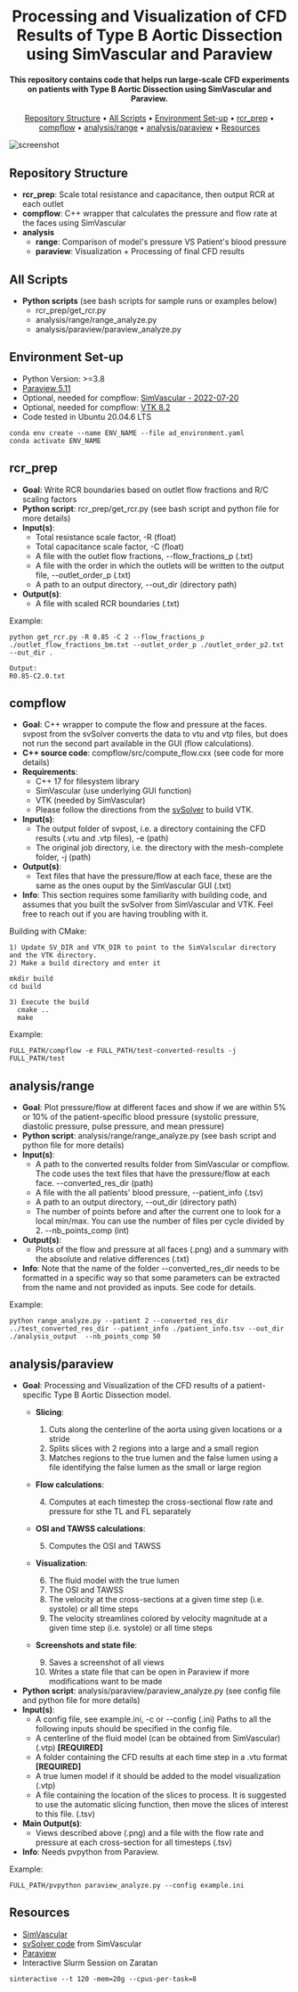 
<h1 align="center">
  Processing and Visualization of CFD Results of Type B Aortic Dissection  using SimVascular and Paraview 
  <br>
</h1>

<h4 align="center">This repository contains code that helps run large-scale CFD experiments on patients with Type B Aortic Dissection using SimVascular and Paraview.  </h4>


<p align="center">
  <a href="#repository-structure">Repository Structure</a> •
  <a href="#all-scripts">All Scripts</a> •
  <a href="#environment-set-up">Environment Set-up</a> •
  <a href="#rcr_prep">rcr_prep</a> •
  <a href="#compflow">compflow</a> • 
  <a href="#analysis---range">analysis/range</a> •
  <a href="#analysis---paraview">analysis/paraview</a> •
  <a href="#resources">Resources</a>
</p>

<!-- TODO UPDATE -->
![screenshot](github_summary.png)

## Repository Structure
* **rcr_prep**: Scale total resistance and capacitance, then output RCR at each outlet
* **compflow**: C++ wrapper that calculates the pressure and flow rate at the faces using SimVascular
* **analysis**
  - **range**: Comparison of model's pressure VS Patient's blood pressure
  - **paraview**: Visualization + Processing of final CFD results


## All Scripts 
<!-- * Bash scripts (can be run with bash or slurm)
  - ...sh
  - ...sh -->
* **Python scripts** (see bash scripts for sample runs or examples below)
  - rcr_prep/get_rcr.py
  - analysis/range/range_analyze.py
  - analysis/paraview/paraview_analyze.py


## Environment Set-up
* Python Version: >=3.8
* [Paraview 5.11](https://www.paraview.org/download/)
* Optional, needed for compflow: [SimVascular - 2022-07-20](https://simvascular.github.io/)
* Optional, needed for compflow: [VTK 8.2](https://vtk.org/download/)
* Code tested in Ubuntu 20.04.6 LTS
```
conda env create --name ENV_NAME --file ad_environment.yaml
conda activate ENV_NAME
```

## rcr_prep
* **Goal**: Write RCR boundaries based on outlet flow fractions and R/C scaling factors <!-- * Bash script: rcr_prep/get_rcr.sh -->
* **Python script**: rcr_prep/get_rcr.py (see bash script and python file for more details)
* **Input(s)**:
    - Total resistance scale factor, -R (float)
    - Total capacitance scale factor, -C (float)
    - A file with the outlet flow fractions, --flow_fractions_p (.txt)
    - A file with the order in which the outlets will be written to the output file, --outlet_order_p (.txt)
    - A path to an output directory, --out_dir (directory path)
* **Output(s)**:
    - A file with scaled RCR boundaries (.txt)

Example:
```
python get_rcr.py -R 0.85 -C 2 --flow_fractions_p ./outlet_flow_fractions_bm.txt --outlet_order_p ./outlet_order_p2.txt --out_dir .

Output:
R0.85-C2.0.txt
```
## compflow
* **Goal**: C++ wrapper to compute the flow and pressure at the faces. svpost from the svSolver converts the data to vtu and vtp files, but does not run the second part available in the GUI (flow calculations).
* **C++ source code**: compflow/src/compute_flow.cxx (see code for more details)
* **Requirements**: 
    - C++ 17 for filesystem library
    - SimVascular (use underlying GUI function)
    - VTK (needed by SimVascular)
    - Please follow the directions from the [svSolver](https://github.com/SimVascular/svSolver) to build VTK. 
* **Input(s)**:
    - The output folder of svpost, i.e. a directory containing the CFD results (.vtu and .vtp files), -e (path)
    - The original job directory, i.e. the directory with the mesh-complete folder, -j (path)
* **Output(s)**:
    - Text files that have the pressure/flow at each face, these are the same as the ones ouput by the SimVascular GUI (.txt) 
* **Info**: This section requires some familiarity with building code, and assumes that you built the svSolver from SimVascular and VTK. Feel free to reach out if you are having troubling with it.

Building with CMake:
```
1) Update SV_DIR and VTK_DIR to point to the SimValscular directory and the VTK directory. 
2) Make a build directory and enter it

mkdir build
cd build
   
3) Execute the build
  cmake ..
  make

```


Example:
```
FULL_PATH/compflow -e FULL_PATH/test-converted-results -j FULL_PATH/test
```


## analysis/range
* **Goal**: Plot pressure/flow at different faces and show if we are within 5% or 10% of the patient-specific blood pressure (systolic pressure, diastolic pressure, pulse pressure, and mean pressure) <!-- * Bash script: rcr_prep/get_rcr.sh -->
* **Python script**: analysis/range/range_analyze.py (see bash script and python file for more details)
* **Input(s)**:
    - A path to the converted results folder from SimVascular or compflow. The code uses the text files that have the pressure/flow at each face. --converted_res_dir (path)
    - A file with the all patients' blood pressure, --patient_info (.tsv)
    - A path to an output directory, --out_dir (directory path)
    - The number of points before and after the current one to look for a local min/max. You can use the number of files per cycle divided by 2. --nb_points_comp (int)
* **Output(s)**:
    - Plots of the flow and pressure at all faces (.png) and a summary with the absolute and relative differences (.txt) 
* **Info**: Note that the name of the folder --converted_res_dir needs to be formatted in a specific way so that some parameters can be extracted from the name and not provided as inputs. See code for details.

Example:
```
python range_analyze.py --patient 2 --converted_res_dir ../test_converted_res_dir --patient_info ./patient_info.tsv --out_dir ./analysis_output  --nb_points_comp 50 
```


## analysis/paraview 


* **Goal**: Processing and Visualization of the CFD results of a patient-specific Type B Aortic Dissection model. 
  - **Slicing**:     

    1. Cuts along the centerline of the aorta using given locations or a stride
    2. Splits slices with 2 regions into a large and a small region
    3. Matches regions to the true lumen and the false lumen using a file identifying the false lumen as the small or large region
  - **Flow calculations**: 

    4. Computes at each timestep the cross-sectional flow rate and pressure for sthe TL and FL separately 
  - **OSI and TAWSS calculations**: 
  
    5. Computes the OSI and TAWSS
  - **Visualization**:

    6. The fluid model with the true lumen
    7. The OSI and TAWSS
    8. The velocity at the cross-sections at a given time step (i.e. systole) or all time steps
    8. The velocity streamlines colored by velocity magnitude at a given time step (i.e. systole) or all time steps
  - **Screenshots and state file**:

    9. Saves a screenshot of all views 
    10. Writes a state file that can be open in Paraview if more modifications want to be made
* **Python script**: analysis/paraview/paraview_analyze.py (see config file and python file for more details)
* **Input(s)**:
  - A config file, see example.ini, -c or --config (.ini)
  Paths to all the following inputs should be specified in the config file.
  - A centerline of the fluid model (can be obtained from SimVascular) (.vtp) **[REQUIRED]**
  - A folder containing the CFD results at each time step in a .vtu format **[REQUIRED]**
  - A true lumen model if it should be added to the model visualization (.vtp) 
  - A file containing the location of the slices to process. It is suggested to use the automatic slicing function, then move the slices of interest to this file. (.tsv)
* **Main Output(s)**:
    - Views described above (.png) and a file with the flow rate and pressure at each cross-section for all timesteps  (.tsv) 
* **Info**: Needs pvpython from Paraview.

Example: 
```
FULL_PATH/pvpython paraview_analyze.py --config example.ini
```

## Resources

* [SimVascular](https://simvascular.github.io/)
* [svSolver code](https://github.com/SimVascular/svSolver) from SimVascular
* [Paraview](https://www.paraview.org/)
* Interactive Slurm Session on Zaratan
```
sinteractive --t 120 -mem=20g --cpus-per-task=8
```
